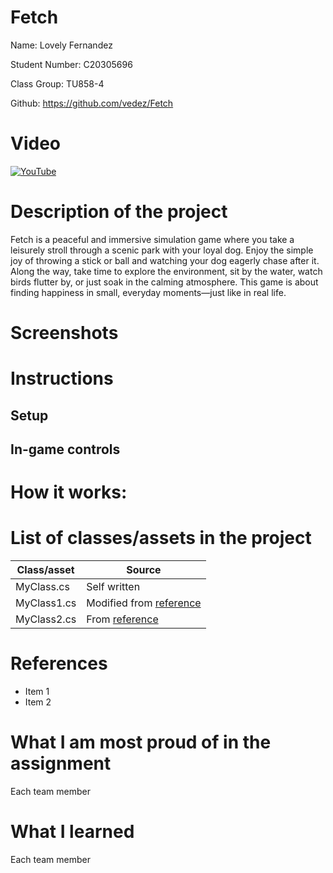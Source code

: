 # Fetch

Name: Lovely Fernandez

Student Number: C20305696

Class Group: TU858-4

Github: https://github.com/vedez/Fetch

# Video

[![YouTube](http://img.youtube.com/vi/J2kHSSFA4NU/0.jpg)](https://www.youtube.com/watch?v=J2kHSSFA4NU)

# Description of the project
Fetch is a peaceful and immersive simulation game where you take a leisurely stroll through a scenic park with your loyal dog. Enjoy the simple joy of throwing a stick or ball and watching your dog eagerly chase after it. Along the way, take time to explore the environment, sit by the water, watch birds flutter by, or just soak in the calming atmosphere. This game is about finding happiness in small, everyday moments—just like in real life.

# Screenshots

# Instructions 

## Setup

## In-game controls

# How it works:

# List of classes/assets in the project

| Class/asset | Source |
|-----------|-----------|
| MyClass.cs | Self written |
| MyClass1.cs | Modified from [reference]() |
| MyClass2.cs | From [reference]() |

# References
* Item 1
* Item 2

# What I am most proud of in the assignment

Each team member

# What I learned

Each team member

